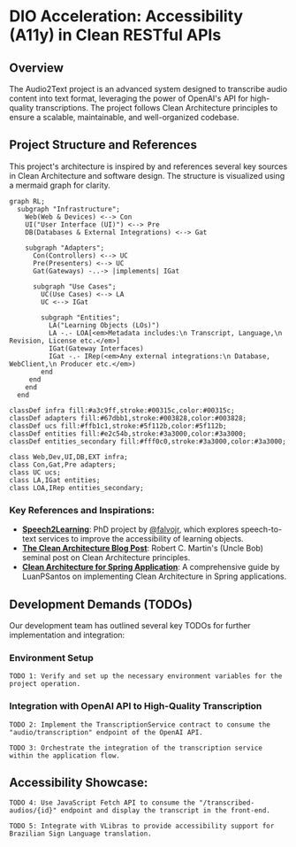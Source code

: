 # DIO Acceleration: Accessibility (A11y) in Clean RESTful APIs

## Overview

The Audio2Text project is an advanced system designed to transcribe audio content into text format, leveraging the power of OpenAI's API for high-quality transcriptions. The project follows Clean Architecture principles to ensure a scalable, maintainable, and well-organized codebase.

## Project Structure and References

This project's architecture is inspired by and references several key sources in Clean Architecture and software design. The structure is visualized using a mermaid graph for clarity.

```mermaid
graph RL;
  subgraph "Infrastructure";
    Web(Web & Devices) <--> Con
    UI("User Interface (UI)") <--> Pre
    DB(Databases & External Integrations) <--> Gat

    subgraph "Adapters";
      Con(Controllers) <--> UC
      Pre(Presenters) <--> UC
      Gat(Gateways) -..-> |implements| IGat

      subgraph "Use Cases";
        UC(Use Cases) <--> LA
        UC <--> IGat

        subgraph "Entities";
          LA("Learning Objects (LOs)")
          LA -.- LOA[<em>Metadata includes:\n Transcript, Language,\n Revision, License etc.</em>]
          IGat(Gateway Interfaces)
          IGat -.- IRep(<em>Any external integrations:\n Database, WebClient,\n Producer etc.</em>)
        end
     end
    end
  end

classDef infra fill:#a3c9ff,stroke:#00315c,color:#00315c;
classDef adapters fill:#67dbb1,stroke:#003828,color:#003828;
classDef ucs fill:#ffb1c1,stroke:#5f112b,color:#5f112b;
classDef entities fill:#e2c54b,stroke:#3a3000,color:#3a3000;
classDef entities_secondary fill:#fff0c0,stroke:#3a3000,color:#3a3000;

class Web,Dev,UI,DB,EXT infra;
class Con,Gat,Pre adapters;
class UC ucs;
class LA,IGat entities;
class LOA,IRep entities_secondary;

```

### Key References and Inspirations:

- **[Speech2Learning](https://github.com/falvojr/speech2learning)**: PhD project by [@falvojr](https://github.com/falvojr), which explores speech-to-text services to improve the accessibility of learning objects.
- **[The Clean Architecture Blog Post](https://blog.cleancoder.com/uncle-bob/2012/08/13/the-clean-architecture.html)**: Robert C. Martin's (Uncle Bob) seminal post on Clean Architecture principles.
- **[Clean Architecture for Spring Application](https://github.com/LuanPSantos/Clean-Architecture-For-Spring-Application)**: A comprehensive guide by LuanPSantos on implementing Clean Architecture in Spring applications.

## Development Demands (TODOs)

Our development team has outlined several key TODOs for further implementation and integration:

### Environment Setup

`TODO 1: Verify and set up the necessary environment variables for the project operation.`

### Integration with OpenAI API to High-Quality Transcription

`TODO 2: Implement the TranscriptionService contract to consume the "audio/transcription" endpoint of the OpenAI API.`

`TODO 3: Orchestrate the integration of the transcription service within the application flow.`

## Accessibility Showcase:

`TODO 4: Use JavaScript Fetch API to consume the "/transcribed-audios/{id}" endpoint and display the transcript in the front-end.`

`TODO 5: Integrate with VLibras to provide accessibility support for Brazilian Sign Language translation.`
